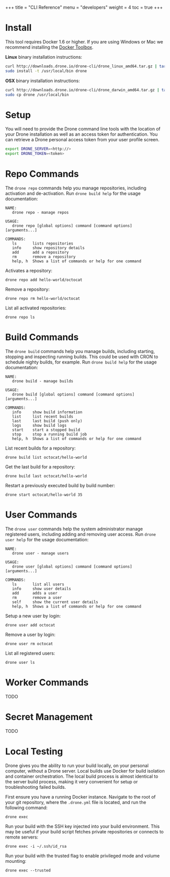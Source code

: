 +++
title = "CLI Reference"
menu = "developers"
weight = 4
toc = true
+++

# Install

This tool requires Docker 1.6 or higher. If you are using Windows or Mac we recommend installing the [Docker Toolbox](https://www.docker.com/docker-toolbox).

__Linux__ binary installation instructions:

```bash
curl http://downloads.drone.io/drone-cli/drone_linux_amd64.tar.gz | tar zx
sudo install -t /usr/local/bin drone
```

__OSX__ binary installation instructions:

```bash
curl http://downloads.drone.io/drone-cli/drone_darwin_amd64.tar.gz | tar zx
sudo cp drone /usr/local/bin
```

# Setup

You will need to provide the Drone command line tools with the location of your Drone installation as well as an access token for authentication. You can retrieve a Drone personal access token from your user profile screen.

```bash
export DRONE_SERVER=<http://>
export DRONE_TOKEN=<token>
```

# Repo Commands

The `drone repo` commands help you manage repositories, including activation and de-activation. Run `drone build help` for the usage documentation:


```
NAME:
   drone repo - manage repos

USAGE:
   drone repo [global options] command [command options] [arguments...]

COMMANDS:
   ls		lists repositories
   info		show repository details
   add		add a repository
   rm		remove a repository
   help, h	Shows a list of commands or help for one command
```

Activates a repository:

```
drone repo add hello-world/octocat
```

Remove a repository:

```
drone repo rm hello-world/octocat
```

List all activated repositories:

```
drone repo ls
```

# Build Commands

The `drone build` commands help you manage builds, including starting, stopping and inspecting running builds. This could be used with CRON to schedule nighty builds, for example. Run `drone build help` for the usage documentation:

```
NAME:
   drone build - manage builds

USAGE:
   drone build [global options] command [command options] [arguments...]

COMMANDS:
   info		show build information
   list		list recent builds
   last		last build (push only)
   logs		show build logs
   start	start a stopped build
   stop		stop a running build job
   help, h	Shows a list of commands or help for one command
```

List recent builds for a repository:

```
drone build list octocat/hello-world
```

Get the last build for a repository:

```
drone build last octocat/hello-world
```

Restart a previously executed build by build number:

```
drone start octocat/hello-world 35
```

# User Commands

The `drone user` commands help the system administrator manage registered users, including adding and removing user access. Run `drone user help` for the usage documentation:

```
NAME:
   drone user - manage users

USAGE:
   drone user [global options] command [command options] [arguments...]

COMMANDS:
   ls		list all users
   info		show user details
   add		adds a user
   rm		remove a user
   self		show the current user details
   help, h	Shows a list of commands or help for one command
```

Setup a new user by login:

```
drone user add octocat
```

Remove a user by login:

```
drone user rm octocat
```

List all registered users:

```
drone user ls
```

# Worker Commands

TODO

# Secret Management

TODO

# Local Testing

Drone gives you the ability to run your build locally, on your personal computer, without a Drone server. Local builds use Docker for build isolation and container orchestration. The local build process is almost identical to the server build process, making it very convenient for setup or troubleshooting failed builds.

First ensure you have a running Docker instance. Navigate to the root of your git repository, where the `.drone.yml` file is located, and run the following command:

```
drone exec
```

Run your build with the SSH key injected into your build environment. This may be useful if your build script fetches private repositories or connects to remote servers:

```
drone exec -i ~/.ssh/id_rsa
```

Run your build with the trusted flag to enable privileged mode and volume mounting:

```
drone exec --trusted
```
